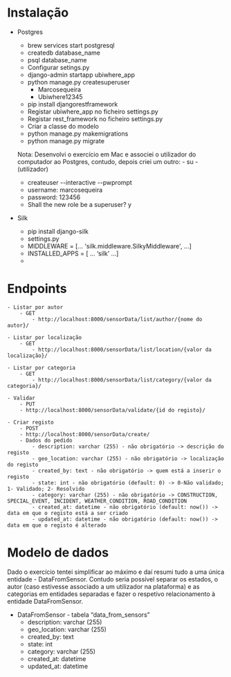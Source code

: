 # Instalação

- Postgres
    - brew services start postgresql
    - createdb database_name
    - psql database_name
    - Configurar setings.py
    - django-admin startapp ubiwhere_app
    - python manage.py createsuperuser
        - Marcosequeira
        - Ubiwhere12345
    - pip install djangorestframework
    - Registar ubiwhere_app no ficheiro settings.py
    - Registar rest_framework no ficheiro settings.py
    - Criar a classe do modelo
    - python manage.py makemigrations
    - python manage.py migrate
    
    Nota: Desenvolvi o exercício em Mac e associei o utilizador do computador ao Postgres, contudo, depois criei um outro:
    	- su - (utilizador)
	- createuser --interactive --pwprompt
	- username: marcosequeira
	- password: 123456
	- Shall the new role be a superuser? y
    
- Silk
    - pip install django-silk
    - settings.py
    - MIDDLEWARE = […
   		 'silk.middleware.SilkyMiddleware',
	     …]
    - INSTALLED_APPS = [ …
		‘silk’
	     …]
    - 

# Endpoints

    - Listar por autor
        - GET
        	- http://localhost:8000/sensorData/list/author/{nome do autor}/

    - Listar por localização
        - GET
        	- http://localhost:8000/sensorData/list/location/{valor da localização}/

    - Listar por categoria
        - GET
        	- http://localhost:8000/sensorData/list/category/{valor da categoria}/

    - Validar
        - PUT
		- http://localhost:8000/sensorData/validate/{id do registo}/
		
    - Criar registo
        - POST
		- http://localhost:8000/sensorData/create/
		- Dados do pedido
			- description: varchar (255) - não obrigatório -> descrição do registo
			- geo_location: varchar (255) - não obrigatório -> localização do registo
			- created_by: text - não obrigatório -> quem está a inserir o registo
			- state: int - não obrigatório (default: 0) -> 0-Não validado; 1- Validado; 2- Resolvido
			- category: varchar (255) - não obrigatório -> CONSTRUCTION, SPECIAL_EVENT, INCIDENT, WEATHER_CONDITION, ROAD_CONDITION
			- created_at: datetime - não obrigatório (default: now()) -> data em que o registo está a ser criado
			- updated_at: datetime - não obrigatório (default: now()) -> data em que o registo é alterado
		


# Modelo de dados
Dado o exercício tentei simplificar ao máximo e daí resumi tudo a uma única entidade - DataFromSensor. Contudo seria possível separar os estados, o autor (caso estivesse associado a um utilizador na plataforma) e as categorias em entidades separadas e fazer o respetivo relacionamento à entidade DataFromSensor.

- DataFromSensor - tabela “data_from_sensors”
    - description: varchar (255)
    - geo_location: varchar (255)
    - created_by: text
    - state: int
    - category: varchar (255)
    - created_at: datetime
    - updated_at: datetime
